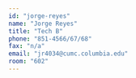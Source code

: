 ```yaml
---
id: "jorge-reyes"
name: "Jorge Reyes"
title: "Tech B"
phone: "851-4566/67/68"
fax: "n/a"
email: "jr4034@cumc.columbia.edu"
room: "602"
---
```


